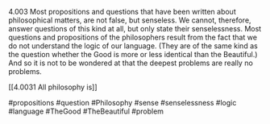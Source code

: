 4.003 Most propositions and questions that have been written about philosophical matters, are not false, but senseless. We cannot, therefore, answer questions of this kind at all, but only state their senselessness. Most questions and propositions of the philosophers result from the fact that we do not understand the logic of our language.
(They are of the same kind as the question whether the Good is more or less identical than the Beautiful.)
And so it is not to be wondered at that the deepest problems are really no problems.

[[4.0031 All philosophy is]]

#propositions #question #Philosophy #sense #senselessness #logic #language #TheGood #TheBeautiful #problem 